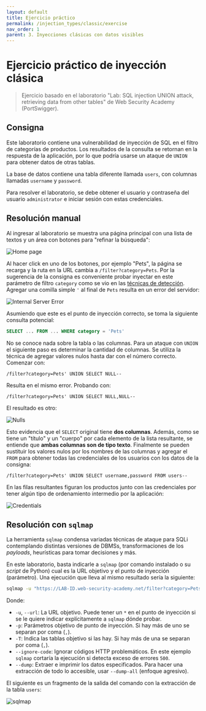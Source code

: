 ```yaml
---
layout: default
title: Ejercicio práctico
permalink: /injection_types/classic/exercise
nav_order: 1
parent: 3. Inyecciones clásicas con datos visibles
---
```


# Ejercicio práctico de inyección clásica

> Ejercicio basado en el laboratorio "Lab: SQL injection UNION attack, retrieving data from other tables" de Web Security Academy (PortSwigger).

## Consigna

Este laboratorio contiene una vulnerabilidad de inyección de SQL en el filtro de categorías de productos. Los resultados de la consulta se retornan en la respuesta de la aplicación, por lo que podría usarse un ataque de `UNION` para obtener datos de otras tablas.

La base de datos contiene una tabla diferente llamada `users`, con columnas llamadas `username` y `password`.

Para resolver el laboratorio, se debe obtener el usuario y contraseña del usuario `administrator` e iniciar sesión con estas credenciales.

## Resolución manual

Al ingresar al laboratorio se muestra una página principal con una lista de textos y un área con botones para "refinar la búsqueda":

![Home page](/test-page/assets/classic_ex_1.png)

Al hacer click en uno de los botones, por ejemplo "Pets", la página se recarga y la ruta en la URL cambia a `/filter?category=Pets`. Por la sugerencia de la consigna es conveniente probar inyectar en este parámetro de filtro `category` como se vio en las [técnicas de detección](/test-page/detection). Agregar una comilla simple `'` al final de `Pets` resulta en un error del servidor:

![Internal Server Error](/test-page/assets/classic_ex_2.png)

Asumiendo que este es el punto de inyección correcto, se toma la siguiente consulta potencial:

```sql
SELECT ... FROM ... WHERE category = 'Pets'
```

No se conoce nada sobre la tabla o las columnas. Para un ataque con `UNION` el siguiente paso es determinar la cantidad de columnas. Se utiliza la técnica de agregar valores nulos hasta dar con el número correcto. Comenzar con:

```
/filter?category=Pets' UNION SELECT NULL--
```

Resulta en el mismo error. Probando con: 

```
/filter?category=Pets' UNION SELECT NULL,NULL--
```

El resultado es otro:

![Nulls](/test-page/assets/classic_ex_3.png)

Esto evidencia que el `SELECT` original tiene **dos columnas**. Además, como se tiene un "título" y un "cuerpo" por cada elemento de la lista resultante, se entiende que **ambas columnas son de tipo texto**. Finalmente se pueden sustituir los valores nulos por los nombres de las columnas y agregar el `FROM` para obtener todas las credenciales de los usuarios con los datos de la consigna:

```
/filter?category=Pets' UNION SELECT username,password FROM users--
```

En las filas resultantes figuran los productos junto con las credenciales por tener algún tipo de ordenamiento intermedio por la aplicación:

![Credentials](/test-page/assets/classic_ex_4.png)

## Resolución con `sqlmap`

La herramienta `sqlmap` condensa variadas técnicas de ataque para SQLi contemplando distintas versiones de DBMSs, transformaciones de los *payloads*, heurísticas para tomar decisiones y más.

En este laboratorio, basta indicarle a `sqlmap` (por comando instalado o su *script* de Python) cual es la URL objetivo y el punto de inyección (parámetro). Una ejecución que lleva al mismo resultado sería la siguiente:

```bash
sqlmap -u "https://LAB-ID.web-security-academy.net/filter?category=Pets" -p category -T users --ignore-code=500 --dump
```

Donde:
- `-u`, `--url`: La URL objetivo. Puede tener un `*` en el punto de inyección si se le quiere indicar explícitamente a `sqlmap` dónde probar.
- `-p`: Parámetros objetivo de punto de inyección. Si hay más de uno se separan por coma (`,`).
- `-T`: Indica las tablas objetivo si las hay. Si hay más de una se separan por coma (`,`).
- `--ignore-code`: Ignorar códigos HTTP problemáticos. En este ejemplo `sqlmap` cortaría la ejecución si detecta exceso de errores `500`.
- `--dump`: Extraer e imprimir los datos especificados. Para hacer una extracción de todo lo accesible, usar `--dump-all` (enfoque agresivo).

El siguiente es un fragmento de la salida del comando con la extracción de la tabla `users`:

![sqlmap](/test-page/assets/classic_ex_5.png)
